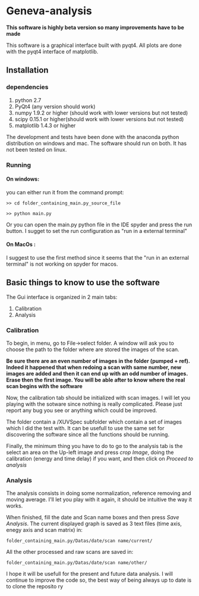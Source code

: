 # Geneva-analysis
**This software is highly beta version so many improvements have to be made**

This software is a graphical interface built with pyqt4. All plots are done with the pyqt4 interface of matplotlib.

## Installation
### dependencies
1. python 2.7
2. PyQt4 (any version should work)
3. numpy 1.9.2 or higher (should work with lower versions but not tested)
4. scipy 0.15.1 or higher(should work with lower versions but not tested)
5. matplotlib 1.4.3 or higher

The development and tests have been done with the anaconda python distribution on windows and mac. The software should run on both.
It has not been tested on linux.

### Running

#### On windows:
you can either run it from the command prompt:

``` 
>> cd folder_containing_main.py_source_file 
```

``` 
>> python main.py 
``` 

Or you can open the main.py python file in the IDE spyder and press the run button. 
I sugget to set the run configuration as "run in a external terminal"

#### On MacOs :
I suggest to use the first method since it seems that the "run in an external terminal" is not working on spyder for macos.

## Basic things to know to use the software

The Gui interface is organized in 2 main tabs:

1. Calibration
2. Analysis

### Calibration

To begin, in menu, go to File->select folder. A window will ask you to choose the path to the folder where 
are stored the images of the scan.

**Be sure there are an even number of images in the folder (pumped + ref). Indeed it happened that when 
redoing a scan with same number, new images are added and then it can end up with an odd number of images. 
Erase then the first image. You will be able after to know where the real scan begins with the software**

Now, the calibration tab should be initialized with scan images. I will let you playing with the sotware 
since nothing is really complicated. Please just report any bug you see or anything which could be improved.

The folder contain a /XUVSpec subfolder which contain a set of images which I did the test with. It can be 
usefull to use the same set for discovering the software since all the functions should be running.

Finally, the minimum thing you have to do to go to the analysis tab is the select an area on the Up-left image
and press *crop Image*, doing the calibration (energy and time delay) if you want, and then click on *Proceed to analysis*

### Analysis

The analysis consists in doing some normalization, reference removing and moving average. I'll let you play with it again,
it should be intuitive the way it works.

When finished, fill the date and Scan name boxes and then press *Save Analysis*. The current displayed graph is saved as
3 text files (time axis, enegy axis and scan matrix) in:

```
folder_containing_main.py/Datas/date/scan name/current/
```

All the other processed and raw scans are saved in:
```
folder_containing_main.py/Datas/date/scan name/other/
```

I hope it will be usefull for the present and future data analysis. I will continue to improve the code so, the best way of 
being always up to date is to clone the reposito ry



